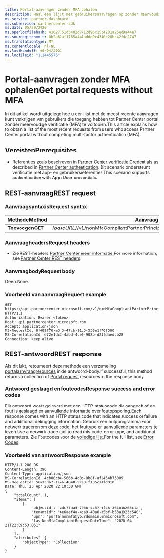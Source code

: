 ```yaml
---
title: Portal-aanvragen zonder MFA ophalen
description: Haal een lijst met gebruikersaanvragen op zonder meervoudige verificatie (MFA) met behulp van de partner REST API.
ms.service: partner-dashboard
ms.subservice: partnercenter-sdk
ms.date: 05/29/2020
ms.openlocfilehash: 41627751d3402d7712d96c15c4281a25ed9a44a7
ms.sourcegitcommit: 0b2a62af1765a447addd9c4340c28bc42fdc2747
ms.translationtype: MT
ms.contentlocale: nl-NL
ms.lasthandoff: 06/04/2021
ms.locfileid: "111445575"
---
```

# <a name="get-portal-requests-without-mfa"></a><span data-ttu-id="48149-103">Portal-aanvragen zonder MFA ophalen</span><span class="sxs-lookup"><span data-stu-id="48149-103">Get portal requests without MFA</span></span>

<span data-ttu-id="48149-104">In dit artikel wordt uitgelegd hoe u een lijst met de meest recente aanvragen kunt verkrijgen van gebruikers die toegang hebben tot Partner Center portal zonder meervoudige verificatie (MFA) te voltooien.</span><span class="sxs-lookup"><span data-stu-id="48149-104">This article explains how to obtain a list of the most recent requests from users who access Partner Center portal without completing multi-factor authentication (MFA).</span></span>

## <a name="prerequisites"></a><span data-ttu-id="48149-105">Vereisten</span><span class="sxs-lookup"><span data-stu-id="48149-105">Prerequisites</span></span>

- <span data-ttu-id="48149-106">Referenties zoals beschreven in [Partner Center verificatie](partner-center-authentication.md).</span><span class="sxs-lookup"><span data-stu-id="48149-106">Credentials as described in [Partner Center authentication](partner-center-authentication.md).</span></span> <span data-ttu-id="48149-107">Dit scenario ondersteunt verificatie met app- en gebruikersreferenties.</span><span class="sxs-lookup"><span data-stu-id="48149-107">This scenario supports authentication with App+User credentials.</span></span>

## <a name="rest-request"></a><span data-ttu-id="48149-108">REST-aanvraag</span><span class="sxs-lookup"><span data-stu-id="48149-108">REST request</span></span>

### <a name="request-syntax"></a><span data-ttu-id="48149-109">Aanvraagsyntaxis</span><span class="sxs-lookup"><span data-stu-id="48149-109">Request syntax</span></span>

| <span data-ttu-id="48149-110">Methode</span><span class="sxs-lookup"><span data-stu-id="48149-110">Method</span></span>  | <span data-ttu-id="48149-111">Aanvraag-URI</span><span class="sxs-lookup"><span data-stu-id="48149-111">Request URI</span></span>                                                  |
|---------|--------------------------------------------------------------|
| <span data-ttu-id="48149-112">**Toevoegen**</span><span class="sxs-lookup"><span data-stu-id="48149-112">**GET**</span></span> | <span data-ttu-id="48149-113">[*{baseURL}*](partner-center-rest-urls.md)/v1/nonMfaCompliantPartnerPrincipals</span><span class="sxs-lookup"><span data-stu-id="48149-113">[*{baseURL}*](partner-center-rest-urls.md)/v1/nonMfaCompliantPartnerPrincipals</span></span> |

### <a name="request-headers"></a><span data-ttu-id="48149-114">Aanvraagheaders</span><span class="sxs-lookup"><span data-stu-id="48149-114">Request headers</span></span>

- <span data-ttu-id="48149-115">Zie REST-headers [Partner Center meer informatie.](headers.md)</span><span class="sxs-lookup"><span data-stu-id="48149-115">For more information, see [Partner Center REST headers](headers.md).</span></span>

### <a name="request-body"></a><span data-ttu-id="48149-116">Aanvraagbody</span><span class="sxs-lookup"><span data-stu-id="48149-116">Request body</span></span>

<span data-ttu-id="48149-117">Geen.</span><span class="sxs-lookup"><span data-stu-id="48149-117">None.</span></span>

### <a name="request-example"></a><span data-ttu-id="48149-118">Voorbeeld van aanvraag</span><span class="sxs-lookup"><span data-stu-id="48149-118">Request example</span></span>

```http
GET https://api.partnercenter.microsoft.com/v1/nonMfaCompliantPartnerPrincipals HTTP/1.1
Authorization: Bearer <token>
Host: api.partnercenter.microsoft.com
Accept: application/json
MS-RequestId: 8f489776-a3f3-47cb-91c3-538e1f70f560
MS-CorrelationId: e72e1dc3-4abd-4ce0-908b-d23fdaedcb28
Connection: keep-alive

```

## <a name="rest-response"></a><span data-ttu-id="48149-119">REST-antwoord</span><span class="sxs-lookup"><span data-stu-id="48149-119">REST response</span></span>

<span data-ttu-id="48149-120">Als dit lukt, retourneert deze methode een verzameling [portalaanvraagresources](mfa-resources.md#portal-request-without-mfa) in de antwoord-body.</span><span class="sxs-lookup"><span data-stu-id="48149-120">If successful, this method returns a collection of [Portal request](mfa-resources.md#portal-request-without-mfa) resources in the response body.</span></span>

### <a name="response-success-and-error-codes"></a><span data-ttu-id="48149-121">Antwoord geslaagd en foutcodes</span><span class="sxs-lookup"><span data-stu-id="48149-121">Response success and error codes</span></span>

<span data-ttu-id="48149-122">Elk antwoord wordt geleverd met een HTTP-statuscode die aangeeft of de fout is geslaagd en aanvullende informatie over foutopsporing.</span><span class="sxs-lookup"><span data-stu-id="48149-122">Each response comes with an HTTP status code that indicates success or failure and additional debugging information.</span></span> <span data-ttu-id="48149-123">Gebruik een hulpprogramma voor netwerk traceren om deze code, het fouttype en aanvullende parameters te lezen.</span><span class="sxs-lookup"><span data-stu-id="48149-123">Use a network trace tool to read this code, error type, and additional parameters.</span></span> <span data-ttu-id="48149-124">Zie Foutcodes voor de [volledige lijst.](error-codes.md)</span><span class="sxs-lookup"><span data-stu-id="48149-124">For the full list, see [Error Codes](error-codes.md).</span></span>

### <a name="response-example"></a><span data-ttu-id="48149-125">Voorbeeld van antwoord</span><span class="sxs-lookup"><span data-stu-id="48149-125">Response example</span></span>

``` http
HTTP/1.1 200 OK
Content-Length: 296
Content-Type: application/json
MS-CorrelationId: 4cb80cbe-566b-4d8b-8b8f-af1454b73089
MS-RequestId: 566330a7-1e4b-4848-9c23-f135c70fd810
Date: Thu, 23 Apr 2020 22:10:30 GMT
{
    "totalCount": 1,
    "items": [
        {
            "objectId": "adc77aa5-7968-4c57-9f48-361018265c1a",
            "tenantId": "6e6aef4a-4ca9-40a8-b5bf-b53a1923c540",
            "upn": "portalnonmfa@yourdomain.onmicrosoft.com",
            "lastNonMfaCompliantRequestDateTime": "2020-04-21T22:09:53.051"
        }
    ],
    "attributes": {
        "objectType": "Collection"
    }
}
```
